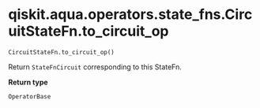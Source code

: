 # qiskit.aqua.operators.state\_fns.CircuitStateFn.to\_circuit\_op

`CircuitStateFn.to_circuit_op()`

Return `StateFnCircuit` corresponding to this StateFn.

**Return type**

`OperatorBase`
